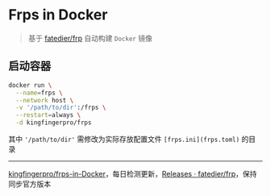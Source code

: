# Frps in Docker

> 基于 [fatedier/frp](https://github.com/fatedier/frp/releases) 自动构建 `Docker` 镜像

## 启动容器

```bash
docker run \
  --name=frps \
  --network host \
  -v '/path/to/dir':/frps \
  --restart=always \
  -d kingfingerpro/frps
```

其中 `'/path/to/dir'` 需修改为实际存放配置文件 `[frps.ini](frps.toml)` 的目录

---

[kingfingerpro/frps-in-Docker](https://github.com/kingfingerpro/frps-in-Docker)，每日检测更新，[Releases · fatedier/frp](https://github.com/fatedier/frp/releases)，保持同步官方版本
